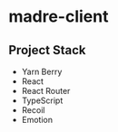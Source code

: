 # madre-client

## Project Stack
* Yarn Berry
* React
* React Router
* TypeScript
* Recoil
* Emotion
